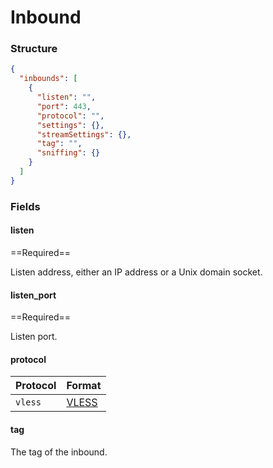 # Inbound

### Structure

```json
{
  "inbounds": [
    {
      "listen": "",
      "port": 443,
      "protocol": "",
      "settings": {},
      "streamSettings": {},
      "tag": "",
      "sniffing": {}
    }
  ]
}
```

### Fields

#### listen

==Required==

Listen address, either an IP address or a Unix domain socket.

#### listen_port

==Required==

Listen port.

#### protocol

| Protocol        | Format                                     |
| --------------- | ------------------------------------------ |
| `vless`         | [VLESS](./protocol/vless/)                 |

#### tag

The tag of the inbound.